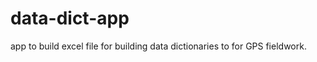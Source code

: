data-dict-app
=============

app to build excel file for building data dictionaries to for GPS fieldwork.


